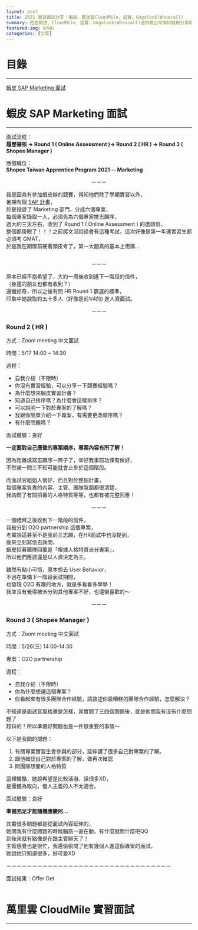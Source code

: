 ```yaml
---
layout: post
title: 2021 實習面試分享｜蝦皮、萬里雲CloudMile、逗寶、Gogolook(Whoscall)
summary: 把在蝦皮、CloudMile、逗寶、Gogolook(Whoscall)這四間公司面試經驗分享給大家，包括問題、過程等，提供給有需要的人。
featured-img: NTHU
categories: [分享]
---
```


# 目錄

***

[蝦皮 SAP Marketing 面試](#蝦皮)

[](#清大的轉系申請)

[](#我如何準備)

[](#轉系後的心得)

<a name="蝦皮"/>

# 蝦皮 SAP Marketing 面試

***

面試流程：<br>
**履歷審核 → Round 1 ( Online Assessment )→ Round 2 ( HR ) → Round 3 ( Shopee Manager )**<br>

應徵職位：<br>
**Shopee Taiwan Apprentice Program 2021 -- Marketing**

<center>－－－</center>

我是因為有參加蝦皮辦的競賽，得知他們除了學期實習以外，<br>
暑期有個 [SAP 計畫](https://www.facebook.com/shopeecareers.tw/posts/1114395582401485/)，<br>
於是投遞了 Marketing 部門，分成六個專案，<br>
每個專案錄取一人，必須先為六個專案排志願序，<br>
過大約三天左右，收到了  Round 1 ( Online Assessment ) 的邀請信，<br>
整個都傻眼了！！！之前爬文沒說過會有這種考試，這次好像是第一年連實習生都必須考 GMAT，<br>
於是我在期限前硬著頭皮考了，第一大題真的基本上用猜... <br>

<p>
<span class="image fit"><img src="{{ "/images/面試/0.jpg" | absolute_url }}" alt="" loading="lazy"></span>
</p>

<center>－－－</center>

原本已經不抱希望了，大約一周後收到進下一階段的信件，<br>
（身邊的朋友也都有收到？）<br>
還蠻好奇，所以之後有問 HR Round 1 篩選的標準，<br>
印象中她說取約五十多人（好像是前1/4的) 進人資面試。<br>

<center>－－－</center>

### Round 2 ( HR )

方式：Zoom meeting 中文面試<br>

時間：5/17 14:00 ~ 14:30<br>

過程： <br>
- 自我介紹（不限時）
- 你沒有實習經驗，可以分享一下競賽經驗嗎？
- 為什麼想來蝦皮實習計畫？
- 知道自己排序嗎？為什麼會這樣排序？
- 可以說明一下對於專案的了解嗎？
- 我跟你簡單介紹一下專案，有需要更改順序嗎？
- 有什麼問題嗎？

面試體驗：良好 <br>

**一定要對自己應徵的專案順序，專案內容有所了解！** <br>

因為距離填寫志願序一陣子了，幸好我事前功課有做好，<br>
不然被一問三不知可能就會止步於這個階段。<br>

而面試官姐姐人很好，而且對於整個計畫，<br>
每個專案負責的內容、主管、團隊氛圍都很清楚，<br>
我詢問了有關招募的人格特質等等，也都有被完整回應！<br>

<center>－－－</center>

一個禮拜之後收到下一階段的信件，<br>
我被分到 O2O partnership 這個專案，<br>
老實說這甚至不是我前三志願，在HR面試中也沒提到，<br>
後來立刻寫信去詢問，<br>
蝦皮招募團隊回覆是「根據人格特質派分專案」，<br>
所以他們應該還是以人資決定為主。<br>

雖然有點小可惜，原本想去 User Behavior，<br>
不過在準備下一階段面試期間，<br>
也發現 O2O 有趣的地方，就是多看看多學學！<br>
我並沒有覺得被派分到其他專案不好，也還蠻喜歡的～<br>

<center>－－－</center>

### Round 3 ( Shopee Manager )

方式：Zoom meeting 中文面試<br>

時間：5/26(三) 14:00-14:30　<br>

專案：O2O partnership <br>

過程：<br>
- 自我介紹（不限時）
- 你為什麼想選這個專案？
- 你看起來有很多團隊合作經驗，請敘述你最糟糕的團隊合作經驗，怎麼解決？

不知道是面試官風格還是怎樣，其實問了三四個問題後，就是他問我有沒有什麼問題了<br>
超抖的！所以準備好問題也是一件很重要的事情～<br>

以下是我問的問題：<br>
1. 有關專案實習生會參與的部分，延伸講了很多自己對專案的了解。
2. 跟他確認自己對於專案的了解，做再次確認
3. 問團隊想要的人格特質<br>

這裡蠻酷，她說希望是比較活潑、話很多XD，<br>
是團體為取向，個人主義的人不太適合。<br>

面試體驗：良好<br>

**準備充足才能隨機應變阿...**<br>

其實很多問題都是從面試內容延伸的，<br>
她問我有什麼問題的時候腦筋一直在動，有什麼就問什麼吧QQ<br>
到後來就有點像是在跟主管聊天了！<br>
主管感覺也是很忙，我還偷偷問了他有幾個人進這個專案的面試，<br>
她說她只知道很多，好可愛XD<br>

<p>－－－－－－－－－－－－－－－－－－－－－－－－－－－－－－－－</p>

面試結果：Offer Get<br>

<p>
<span class="image fit"><img src="{{ "/images/面試/1.jpg" | absolute_url }}" alt="" loading="lazy"></span>
</p>


<a name="CloudMile"/>

# 萬里雲 CloudMile 實習面試

***
